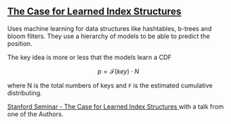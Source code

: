 ## [The Case for Learned Index Structures](https://arxiv.org/abs/1712.01208)
Uses machine learning for data structures like hashtables, b-trees and bloom filters.
They use a hierarchy of models to be able to predict the position. 

The key idea is more or less that the models learn a CDF

$$p=\mathcal{F}(key)\cdot N$$

where N is the total numbers of keys and `F` is the estimated cumulative distributing. 


[ Stanford Seminar - The Case for Learned Index Structures ](https://www.youtube.com/watch?v=NaqJO7rrXy0) with a talk from one of the Authors.
